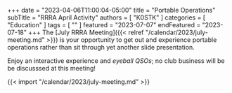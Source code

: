+++
date = "2023-04-06T11:00:04-05:00"
title = "Portable Operations"
subTitle = "RRRA April Activity"
authors = [ "K0STK" ]
categories = [ "Education" ]
tags = [ "" ]
featured = "2023-07-07"
endFeatured = "2023-07-18"
+++
The 
[July RRRA Meeting]({{< relref "/calendar/2023/july-meeting.md" >}})
is your opportunity to get out and experience portable operations 
rather than sit through yet another slide presentation.

Enjoy an interactive experience and *eyeball QSOs*; no club business
will be be discusssed at this meeting!
<!--more-->

{{< import "/calendar/2023/july-meeting.md" >}}
